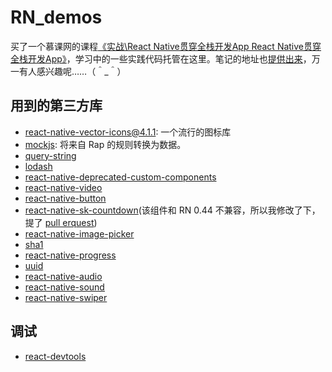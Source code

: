 # RN_demos
买了一个慕课网的课程[《实战\React Native贯穿全栈开发App React Native贯穿全栈开发App》](http://coding.imooc.com/learn/list/56.html)，学习中的一些实践代码托管在这里。笔记的地址也[提供出来](http://laputa-er.github.io/2017/05/01/%E6%85%95%E8%AF%BE%E7%BD%91/imooc_React-Native-%E8%B4%AF%E7%A9%BF%E5%85%A8%E6%A0%88%E5%BC%80%E5%8F%91-APP/)，万一有人感兴趣呢……（＾_＾）

## 用到的第三方库
 
+ [react-native-vector-icons@4.1.1](https://github.com/oblador/react-native-vector-icons): 一个流行的图标库
+ [mockjs](https://www.npmjs.com/package/mockjs): 将来自 Rap 的规则转换为数据。
+ [query-string](https://www.npmjs.com/package/query-string)
+ [lodash](https://www.npmjs.com/package/lodash)
+ [react-native-deprecated-custom-components](https://www.npmjs.com/package/react-native-deprecated-custom-components)
+ [react-native-video](https://www.npmjs.com/package/react-native-video)
+ [react-native-button](https://www.npmjs.com/package/react-native-button)
+ [react-native-sk-countdown](https://github.com/shigebeyond/react-native-sk-countdown)(该组件和 RN 0.44 不兼容，所以我修改了下，提了 [pull erquest](https://github.com/shigebeyond/react-native-sk-countdown/pull/11))
+ [react-native-image-picker](https://github.com/react-community/react-native-image-picker)
+ [sha1](https://www.npmjs.com/package/sha1)
+ [react-native-progress](https://github.com/oblador/react-native-progress)
+ [uuid](https://www.npmjs.com/package/uuid)
+ [react-native-audio](https://github.com/jsierles/react-native-audio)
+ [react-native-sound](https://github.com/zmxv/react-native-sound)
+ [react-native-swiper](https://github.com/zmxv/react-native-swiper)

## 调试
+ [react-devtools](http://reactnative.cn/docs/0.44/debugging.html)

